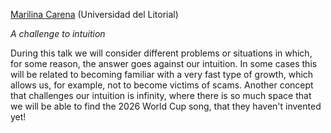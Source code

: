 [Marilina Carena](https://sites.google.com/view/marilina-carena) (Universidad del Litorial)

_A challenge to intuition_

During this talk we will consider different problems or situations in which, for some reason, the 
answer goes against our intuition. In some cases this will be related to becoming familiar with
a very fast type of growth, which allows us, for example, not to become victims of scams. Another
concept that challenges our intuition is infinity, where there is so much space that we will be able 
to find the 2026 World Cup song, that they haven't invented yet!

